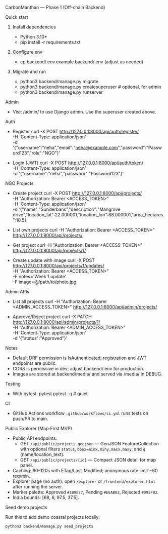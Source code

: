 CarbonManthan — Phase 1 (Off-chain Backend)

Quick start

1) Install dependencies
   - Python 3.10+
   - pip install -r requirements.txt

2) Configure env
   - cp backend/.env.example backend/.env (adjust as needed)

3) Migrate and run
   - python3 backend/manage.py migrate
   - python3 backend/manage.py createsuperuser  # optional, for admin
   - python3 backend/manage.py runserver

Admin

- Visit /admin/ to use Django admin. Use the superuser created above.

Auth

- Register
  curl -X POST http://127.0.0.1:8000/api/auth/register/ \
    -H 'Content-Type: application/json' \
    -d '{"username":"neha","email":"neha@example.com","password":"Password123","role":"NGO"}'

- Login (JWT)
  curl -X POST http://127.0.0.1:8000/api/auth/token/ \
    -H 'Content-Type: application/json' \
    -d '{"username":"neha","password":"Password123"}'

NGO Projects

- Create project
  curl -X POST http://127.0.0.1:8000/api/projects/ \
    -H "Authorization: Bearer <ACCESS_TOKEN>" \
    -H 'Content-Type: application/json' \
    -d '{"name":"Sunderbans","description":"Mangrove drive","location_lat":22.000001,"location_lon":88.000001,"area_hectares":10.5}'

- List own projects
  curl -H "Authorization: Bearer <ACCESS_TOKEN>" http://127.0.0.1:8000/api/projects/

- Get project
  curl -H "Authorization: Bearer <ACCESS_TOKEN>" http://127.0.0.1:8000/api/projects/1/

- Create update with image
  curl -X POST http://127.0.0.1:8000/api/projects/1/updates/ \
    -H "Authorization: Bearer <ACCESS_TOKEN>" \
    -F notes='Week 1 update' \
    -F image=@/path/to/photo.jpg

Admin APIs

- List all projects
  curl -H "Authorization: Bearer <ADMIN_ACCESS_TOKEN>" http://127.0.0.1:8000/api/admin/projects/

- Approve/Reject project
  curl -X PATCH http://127.0.0.1:8000/api/admin/projects/1/ \
    -H "Authorization: Bearer <ADMIN_ACCESS_TOKEN>" \
    -H 'Content-Type: application/json' \
    -d '{"status":"Approved"}'

Notes

- Default DRF permission is IsAuthenticated; registration and JWT endpoints are public.
- CORS is permissive in dev; adjust backend/.env for production.
- Images are stored at backend/media/ and served via /media/ in DEBUG.

Testing

- With pytest:
  pytest
  pytest -q  # quiet

CI

- GitHub Actions workflow `.github/workflows/ci.yml` runs tests on push/PR to main.

Public Explorer (Map‑First MVP)

- Public API endpoints:
  - GET `/api/public/projects.geojson` — GeoJSON FeatureCollection with optional filters `status`, `bbox=minx,miny,maxx,maxy`, and `q` (name/location_text).
  - GET `/api/public/projects/{id}` — Compact JSON detail for map panel.
- Caching: 60–120s with ETag/Last-Modified; anonymous rate limit ~60 req/min.
- Explorer page (no auth): open `/explorer` or `/frontend/explorer.html` after running the server.
- Marker palette: Approved `#1B9E77`, Pending `#E6AB02`, Rejected `#D95F02`.
- India bounds: [68, 6, 97.5, 37.5].

Seed demo projects

Run this to add demo coastal projects locally:

```
python3 backend/manage.py seed_projects
```

